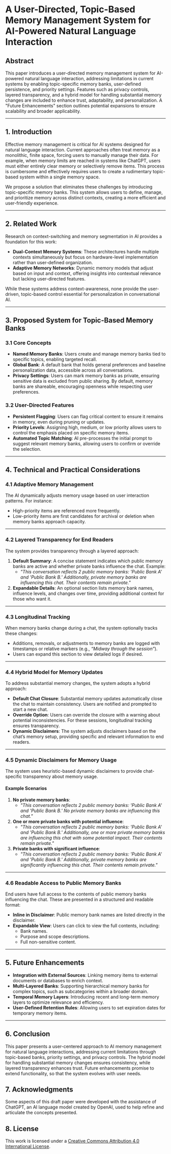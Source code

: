 # A User-Directed, Topic-Based Memory Management System for AI-Powered Natural Language Interaction

## Abstract
This paper introduces a user-directed memory management system for AI-powered natural language interaction, addressing limitations in current systems by enabling topic-specific memory banks, user-defined persistence, and priority settings. Features such as privacy controls, layered transparency, and a hybrid model for handling substantial memory changes are included to enhance trust, adaptability, and personalization. A "Future Enhancements" section outlines potential expansions to ensure scalability and broader applicability.

---

## 1. Introduction
Effective memory management is critical for AI systems designed for natural language interaction. Current approaches often treat memory as a monolithic, finite space, forcing users to manually manage their data. For example, when memory limits are reached in systems like ChatGPT, users must either entirely clear memory or selectively remove items. This process is cumbersome and effectively requires users to create a rudimentary topic-based system within a single memory space.

We propose a solution that eliminates these challenges by introducing topic-specific memory banks. This system allows users to define, manage, and prioritize memory across distinct contexts, creating a more efficient and user-friendly experience.

---

## 2. Related Work
Research on context-switching and memory segmentation in AI provides a foundation for this work:
- **Dual-Context Memory Systems**: These architectures handle multiple contexts simultaneously but focus on hardware-level implementation rather than user-defined organization.
- **Adaptive Memory Networks**: Dynamic memory models that adjust based on input and context, offering insights into contextual relevance but lacking user-directed features.

While these systems address context-awareness, none provide the user-driven, topic-based control essential for personalization in conversational AI.

---

## 3. Proposed System for Topic-Based Memory Banks

### 3.1 Core Concepts
- **Named Memory Banks**: Users create and manage memory banks tied to specific topics, enabling targeted recall.
- **Global Bank**: A default bank that holds general preferences and baseline personalization data, accessible across all conversations.
- **Privacy Settings**: Users can mark memory banks as private, ensuring sensitive data is excluded from public sharing. By default, memory banks are shareable, encouraging openness while respecting user preferences.

### 3.2 User-Directed Features
- **Persistent Flagging**: Users can flag critical content to ensure it remains in memory, even during pruning or updates.
- **Priority Levels**: Assigning high, medium, or low priority allows users to control the emphasis placed on specific memory items.
- **Automated Topic Matching**: AI pre-processes the initial prompt to suggest relevant memory banks, allowing users to confirm or override the selection.

---

## 4. Technical and Practical Considerations

### 4.1 Adaptive Memory Management
The AI dynamically adjusts memory usage based on user interaction patterns. For instance:
- High-priority items are referenced more frequently.
- Low-priority items are first candidates for archival or deletion when memory banks approach capacity.

---

### 4.2 Layered Transparency for End Readers
The system provides transparency through a layered approach:
1. **Default Summary**: A concise statement indicates which public memory banks are active and whether private banks influence the chat. Example:
   - *"This conversation reflects 2 public memory banks: 'Public Bank A' and 'Public Bank B.' Additionally, private memory banks are influencing this chat. Their contents remain private."*
2. **Expandable Details**: An optional section lists memory bank names, influence levels, and changes over time, providing additional context for those who want it.

---

### 4.3 Longitudinal Tracking
When memory banks change during a chat, the system optionally tracks these changes:
- Additions, removals, or adjustments to memory banks are logged with timestamps or relative markers (e.g., *“Midway through the session”*).
- Users can expand this section to view detailed logs if desired.

---

### 4.4 Hybrid Model for Memory Updates
To address substantial memory changes, the system adopts a hybrid approach:
- **Default Chat Closure**: Substantial memory updates automatically close the chat to maintain consistency. Users are notified and prompted to start a new chat.
- **Override Option**: Users can override the closure with a warning about potential inconsistencies. For these sessions, longitudinal tracking ensures transparency.
- **Dynamic Disclaimers**: The system adjusts disclaimers based on the chat’s memory setup, providing specific and relevant information to end readers.

---

### 4.5 Dynamic Disclaimers for Memory Usage
The system uses heuristic-based dynamic disclaimers to provide chat-specific transparency about memory usage.

#### Example Scenarios
1. **No private memory banks**:
   - *"This conversation reflects 2 public memory banks: 'Public Bank A' and 'Public Bank B.' No private memory banks are influencing this chat."*
2. **One or more private banks with potential influence**:
   - *"This conversation reflects 2 public memory banks: 'Public Bank A' and 'Public Bank B.' Additionally, one or more private memory banks are influencing this chat with some potential impact. Their contents remain private."*
3. **Private banks with significant influence**:
   - *"This conversation reflects 2 public memory banks: 'Public Bank A' and 'Public Bank B.' Additionally, private memory banks are significantly influencing this chat. Their contents remain private."*

---

### 4.6 Readable Access to Public Memory Banks
End users have full access to the contents of public memory banks influencing the chat. These are presented in a structured and readable format:
- **Inline in Disclaimer**: Public memory bank names are listed directly in the disclaimer.
- **Expandable View**: Users can click to view the full contents, including:
  - Bank names.
  - Purpose and scope descriptions.
  - Full non-sensitive content.

---

## 5. Future Enhancements
- **Integration with External Sources**: Linking memory items to external documents or databases to enrich context.
- **Multi-Layered Banks**: Supporting hierarchical memory banks for complex topics, such as subcategories within a broader domain.
- **Temporal Memory Layers**: Introducing recent and long-term memory layers to optimize relevance and efficiency.
- **User-Defined Retention Rules**: Allowing users to set expiration dates for temporary memory items.

---

## 6. Conclusion
This paper presents a user-centered approach to AI memory management for natural language interactions, addressing current limitations through topic-based banks, priority settings, and privacy controls. The hybrid model for handling substantial memory changes ensures consistency, while layered transparency enhances trust. Future enhancements promise to extend functionality, so that the system evolves with user needs.

## 7. Acknowledgments
Some aspects of this draft paper were developed with the assistance of ChatGPT, an AI language model created by OpenAI, used to help refine and articulate the concepts presented.

## 8. License
This work is licensed under a [Creative Commons Attribution 4.0 International License](https://creativecommons.org/licenses/by/4.0/).



